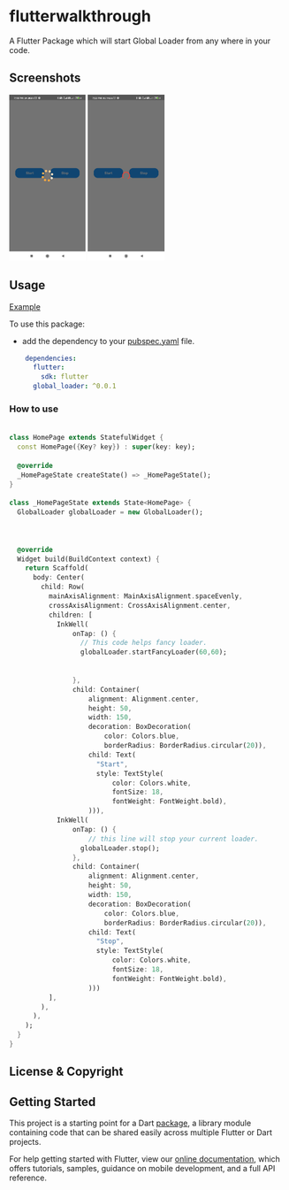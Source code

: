 # flutterwalkthrough

A Flutter Package which will start Global Loader from any where in your code.

## Screenshots

<img src="fancy_loader.jpg" height="300em" /> <img src="circular_loader.jpg" height="300em" /> 

## Usage
[Example](hhttps://github.com/chandan123-pradhan/Global-Loader/tree/main/example/global_loader)

To use this package:

* add the dependency to your [pubspec.yaml](https://github.com/chandan123-pradhan/Global-Loader/blob/main/example/global_loader/pubspec.yaml) file.

```yaml
    dependencies:
      flutter:
        sdk: flutter
      global_loader: ^0.0.1
```

### How to use

```dart
   
class HomePage extends StatefulWidget {
  const HomePage({Key? key}) : super(key: key);

  @override
  _HomePageState createState() => _HomePageState();
}

class _HomePageState extends State<HomePage> {
  GlobalLoader globalLoader = new GlobalLoader();
  
 

  @override
  Widget build(BuildContext context) {
    return Scaffold(
      body: Center(
        child: Row(
          mainAxisAlignment: MainAxisAlignment.spaceEvenly,
          crossAxisAlignment: CrossAxisAlignment.center,
          children: [
            InkWell(
                onTap: () {
                  // This code helps fancy loader.
                  globalLoader.startFancyLoader(60,60);


                },
                child: Container(
                    alignment: Alignment.center,
                    height: 50,
                    width: 150,
                    decoration: BoxDecoration(
                        color: Colors.blue,
                        borderRadius: BorderRadius.circular(20)),
                    child: Text(
                      "Start",
                      style: TextStyle(
                          color: Colors.white,
                          fontSize: 18,
                          fontWeight: FontWeight.bold),
                    ))),
            InkWell(
                onTap: () {
                    // this line will stop your current loader.
                  globalLoader.stop();
                },
                child: Container(
                    alignment: Alignment.center,
                    height: 50,
                    width: 150,
                    decoration: BoxDecoration(
                        color: Colors.blue,
                        borderRadius: BorderRadius.circular(20)),
                    child: Text(
                      "Stop",
                      style: TextStyle(
                          color: Colors.white,
                          fontSize: 18,
                          fontWeight: FontWeight.bold),
                    )))
          ],
        ),
      ),
    );
  }
}

```

## License & Copyright


## Getting Started


This project is a starting point for a Dart
[package](https://flutter.dev/developing-packages/),
a library module containing code that can be shared easily across
multiple Flutter or Dart projects.

For help getting started with Flutter, view our 
[online documentation](https://flutter.dev/docs), which offers tutorials, 
samples, guidance on mobile development, and a full API reference.
